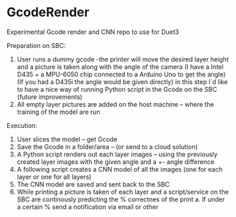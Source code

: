 # GcodeRender
Experimental Gcode render and CNN repo to use for Duet3

Preparation on SBC:
1.	User runs a dummy gcode -the printer will move the desired layer height and a picture is taken along with the angle of the camera (I have a Intel D435 + a MPU-6050 chip connected to a Arduino Uno to get the angle) (If you had a D435i the angle would be given directly) in this step I´d like to have a nice way of running Python script in the Gcode on the SBC (future improvements)
2.	All empty layer pictures are added on the host machine – where the training of the model are run
 
Execution:
1.	User slices the model – get Gcode
2.	Save the Gcode in a folder/area – (or send to a cloud solution)
3.	A Python script renders out each layer images – using the previously created layer images with the given angle and a +- angle difference
4.	A following script creates a CNN model of all the images (one for each layer or one for all layers)
5.	The CNN model are saved and sent back to the SBC
6.	While printing a picture is taken of each layer and a script/service on the SBC are continously predicting the % correctnes of the print
a.	If under a certain % send a notification via email or other
